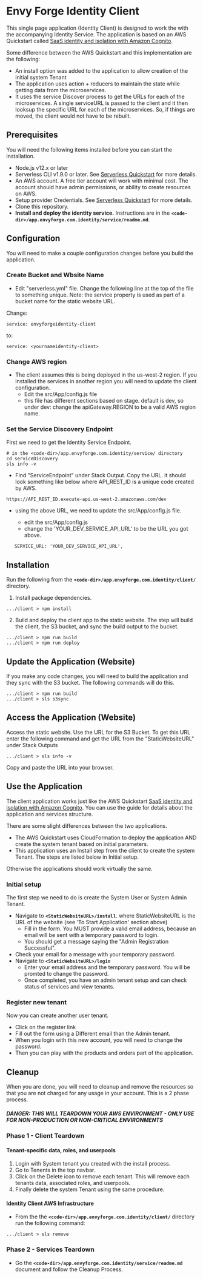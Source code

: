 # Envy Forge Identity Client

This single page application (Identity Client) is designed to work the with the accompanying Identity Service. The application is based on an AWS Quickstart called [SaaS identity and isolation with Amazon Cognito](https://aws.amazon.com/quickstart/saas/identity-with-cognito/).

Some difference between the AWS Quickstart and this implementation are the following:
* An install option was added to the application to allow creation of the initial system Tenant
* The application uses action + reducers to maintain the state while getting data from the microservices.
* It uses the service Discover process to get the URLs for each of the microservices. A single serviceURL is passed to the client and it then looksup the specific URL for each of the microservices.  So, if things are moved, the client would not have to be rebuilt.

## Prerequisites

You will need the following items installed before you can start the installation.
- Node.js v12.x or later
- Serverless CLI v1.9.0 or later. See [Serverless Quickstart](https://serverless.com/framework/docs/providers/aws/guide/quick-start/) for more details.
- An AWS account. A free tier account will work with minimal cost. The account should have admin permissions, or ability to create resources on AWS.
- Setup provider Credentials. See [Serverless Quickstart](https://serverless.com/framework/docs/providers/aws/guide/quick-start/) for more details.
- Clone this repository.
- **Install and deploy the identity service.** Instructions are in the **`<code-dir>/app.envyforge.com.identity/service/readme.md`**.

## Configuration

You will need to make a couple configuration changes before you build the application.

### Create Bucket and Wbsite Name

- Edit "serverless.yml" file. Change the following line at the top of the file to something unique. Note: the service property is used as part of a bucket name for the static website URL.

Change:
```
service: envyforgeidentity-client
```
to:
```
service: <yournameidentity-client>
```

### Change AWS region

- The client assumes this is being deployed in the us-west-2 region. If you installed the services in another region you will need to update the client configuration.
  - Edit the src/App/config.js file
  - this file has different sections based on stage. default is dev, so under dev: change the apiGateway.REGION to be a valid AWS region name.  

### Set the Service Discovery Endpoint

First we need to get the Identity Service Endpoint.
```
# in the <code-dir>/app.envyforge.com.identity/service/ directory 
cd serviceDiscovery
sls info -v 
```
- Find "ServiceEndpoint" under Stack Output. Copy the URL. it should look something like below where API_REST_ID is a unique code created by AWS.
``` 
https://API_REST_ID.execute-api.us-west-2.amazonaws.com/dev
```
- using the above URL, we need to update the src/App/config.js file.   

  - edit the src/App/config.js
  - change the 'YOUR_DEV_SERVICE_API_URL' to be the URL you got above. 
``` 
   SERVICE_URL: 'YOUR_DEV_SERVICE_API_URL',
```

## Installation

Run the following from the **`<code-dir>/app.envyforge.com.identity/client/`** directory.

1. Install package dependencies.
```
.../client > npm install
```
2. Build and deploy the client app to the static website. The step will build the client, the S3 bucket, and sync the build output to the bucket.
```
.../client > npm run build
.../client > npm run deploy
```

## Update the Application (Website)

If you make any code changes, you will need to build the application and they sync with the S3 bucket. The following commands will do this.
``` 
.../client > npm run build
.../client > sls s3sync
```

## Access the Application (Website)

Access the static website. Use the URL for the S3 Bucket. To get this URL enter the following command and get the URL from the "StaticWebsiteURL" under Stack Outputs
``` 
.../client > sls info -v
```
Copy and paste the URL into your browser.

## Use the Application

The client application works just like the AWS Quickstart [SaaS identity and isolation with Amazon Cognito](https://aws.amazon.com/quickstart/saas/identity-with-cognito/). You can use the guide for details about the application and services structure.

There are some slight differences between the two applications. 
* The AWS Quickstart uses CloudFormation to deploy the application AND create the system tenant based on initial parameters.
* This application uses an Install step from the client to create the system Tenant. The steps are listed below in Initial setup.

Otherwise the applications should work virtually the same.

### Initial setup

The first step we need to do is create the System User or System Admin Tenant.
- Navigate to  **`<StaticWebsiteURL>/install`**.
where StaticWebsiteURL is the URL of the website (see 'To Start Application' section above)
  - Fill in the form. You MUST provide a valid email address, because an email will be sent with a temporary password to login.
  - You should get a message saying the "Admin Registration Successful".
- Check your email for a message with your temporary password.
- Navigate to **`<StaticWebsiteURL>/login`**
  - Enter your email address and the temporary password. You will be promted to change the password.
  - Once completed, you have an admin tenant setup and can check status of services and view tenants.

### Register new tenant

Now you can create another user tenant.
- Click on the register link
- Fill out the form using a Different email than the Admin tenant.
- When you login with this new account, you will need to change the password.
- Then you can play with the products and orders part of the application.

## Cleanup

When you are done, you will need to cleanup and remove the resources so that you are not charged for any usage in your account. This is a 2 phase process.

##### DANGER: THIS WILL TEARDOWN YOUR AWS ENVIRONMENT - ONLY USE FOR NON-PRODUCTION OR NON-CRITICAL ENVIRONMENTS

### Phase 1 - Client Teardown

#### Tenant-specific data, roles, and userpools

1. Login with System tenant you created with the install process.
2. Go to Tenents in the top navbar. 
3. Click on the Delete icon to remove each tenant. This will remove each tenants data, associated roles, and userpools.
4. Finally delete the system Tenant using the same procedure.

#### Identity Client AWS Infrastructure

- From the the **`<code-dir>/app.envyforge.com.identity/client/`** directory run the following command: 

```
.../client > sls remove
```

### Phase 2 - Services Teardown

- Go the **`<code-dir>/app.envyforge.com.identity/service/readme.md`** document and follow the Cleanup Process.
